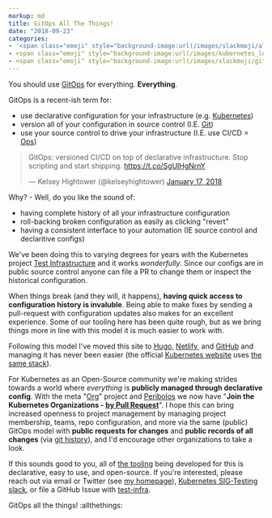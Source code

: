 ```yaml
---
markup: md
title: GitOps All The Things!
date: "2018-09-23"
categories:
- '<span class="emoji" style="background-image:url(/images/slackmoji/allthethings.jpg)" title=":allthethings:">:allthethings:</span>'
- <span class="emoji" style="background-image:url(/images/kubernetes_logo.svg)" title=":kubernetes:"/>:kubernetes:</span>
- <span class="emoji" style="background-image:url(/images/slackmoji/git.png)" title=":git:"/>:git:</span>
---
```

You should use [GitOps] for everything. **Everything**.

GitOps is a recent-ish term for:

- use declarative configuration for your infrastructure (e.g. [Kubernetes])
- version all of your configuration in source control (I.E. [Git])
- use your source control to drive your infrastructure (I.E. use CI/CD = [Ops])

<blockquote class="twitter-tweet" data-lang="en"><p lang="en" dir="ltr">GitOps: versioned CI/CD on top of declarative infrastructure. Stop scripting and start shipping. <a href="https://t.co/SgUlHgNrnY">https://t.co/SgUlHgNrnY</a></p>&mdash; Kelsey Hightower (@kelseyhightower) <a href="https://twitter.com/kelseyhightower/status/953638870888849408?ref_src=twsrc%5Etfw">January 17, 2018</a></blockquote>


Why? - Well, do you like the sound of:

- having complete history of all your infrastructure configuration
- roll-backing broken configuration as easily as clicking "revert"
- having a consistent interface to your automation (IE source control and declaritive configs)

We've been doing this to varying degrees for years with the Kubernetes project [Test Infrastructure] and it works _wonderfully_. Since our configs are in public source control anyone can file a PR to change them or inspect the historical configuration.

When things break (and they will, it happens), **having quick access to configuration history is invaluble**.
Being able to make fixes by sending a pull-request with configuration updates also makes for an excellent experience. Some of our tooling here has been quite rough, but as we bring things more in line with this model it is much easier to work with.

Following this model I've moved this site to [Hugo], [Netlify], and [GitHub] and managing it has never been easier (the official [Kubernetes website] uses [the same stack]).

For Kubernetes as an Open-Source community we're making strides towards a world where _everything_ is **publicly managed through declarative config**. With the meta "[Org]" project and [Peribolos] we now have "**Join the Kubernetes Organizations - [by Pull Request]**". I hope this can bring increased openness to project management by managing project membership, teams, repo configuration, and more via the same (public) GitOps model with **public requests for changes** and **public records of all changes** (via [git history]), and I'd encourage other organizations to take a look. 

If this sounds good to you, all of [the tooling] being developed for this is declarative, easy to use, and open-source. If you're interested, please reach out via email or Twitter (see [my homepage]), [Kubernetes SIG-Testing slack], or file a GitHub Issue with [test-infra].


GitOps all the things! <span class="emoji" style="background-image:url(/images/slackmoji/allthethings.jpg)" title=":allthethings:">:allthethings:</span>


[GitOps]: https://www.weave.works/technologies/gitops/
[Kubernetes]: https://kubernetes.io/
[Git]: https://git-scm.com/
[Ops]: https://en.wikipedia.org/wiki/DevOps
[Test Infrastructure]: https://github.com/kubernetes/test-infra
[test-infra]: https://github.com/kubernetes/test-infra
[Hugo]: https://gohugo.io/
[Netlify]: https://www.netlify.com/
[GitHub]: https://github.com/BenTheElder/site
[Kubernetes Website]: https://kubernetes.io/
[the same stack]: https://github.com/kubernetes/website
[Org]: https://github.com/kubernetes/org
[Peribolos]: https://github.com/kubernetes/test-infra/tree/master/prow/cmd/peribolos
[by Pull Request]: https://github.com/kubernetes/community/blob/master/community-membership.md#member
[git history]: https://github.com/kubernetes/org/commits/master
[the tooling]: https://github.com/kubernetes/test-infra
[my homepage]: /
[Kubernetes SIG-Testing slack]: https://kubernetes.slack.com/messages/C09QZ4DQB/
